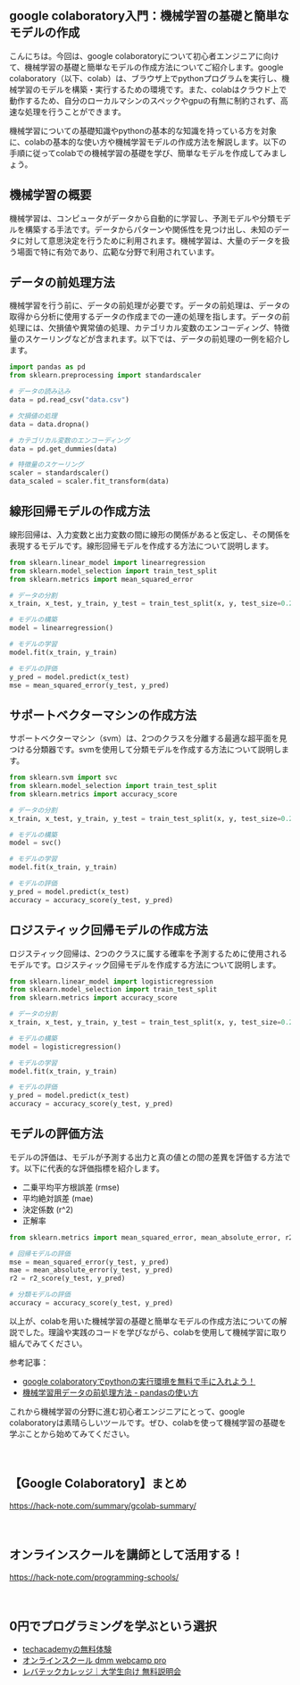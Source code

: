 <!--
title: 【google colaboratory】入門：機械学習の基礎と簡単なモデルの作成
tags: google,colaboratory,python
id: 
private: false
-->

## google colaboratory入門：機械学習の基礎と簡単なモデルの作成

こんにちは。今回は、google colaboratoryについて初心者エンジニアに向けて、機械学習の基礎と簡単なモデルの作成方法についてご紹介します。google colaboratory（以下、colab）は、ブラウザ上でpythonプログラムを実行し、機械学習のモデルを構築・実行するための環境です。また、colabはクラウド上で動作するため、自分のローカルマシンのスペックやgpuの有無に制約されず、高速な処理を行うことができます。

機械学習についての基礎知識やpythonの基本的な知識を持っている方を対象に、colabの基本的な使い方や機械学習モデルの作成方法を解説します。以下の手順に従ってcolabでの機械学習の基礎を学び、簡単なモデルを作成してみましょう。

## 機械学習の概要
機械学習は、コンピュータがデータから自動的に学習し、予測モデルや分類モデルを構築する手法です。データからパターンや関係性を見つけ出し、未知のデータに対して意思決定を行うために利用されます。機械学習は、大量のデータを扱う場面で特に有効であり、広範な分野で利用されています。

## データの前処理方法
機械学習を行う前に、データの前処理が必要です。データの前処理は、データの取得から分析に使用するデータの作成までの一連の処理を指します。データの前処理には、欠損値や異常値の処理、カテゴリカル変数のエンコーディング、特徴量のスケーリングなどが含まれます。以下では、データの前処理の一例を紹介します。

```python
import pandas as pd
from sklearn.preprocessing import standardscaler

# データの読み込み
data = pd.read_csv("data.csv")

# 欠損値の処理
data = data.dropna()

# カテゴリカル変数のエンコーディング
data = pd.get_dummies(data)

# 特徴量のスケーリング
scaler = standardscaler()
data_scaled = scaler.fit_transform(data)
```

## 線形回帰モデルの作成方法
線形回帰は、入力変数と出力変数の間に線形の関係があると仮定し、その関係を表現するモデルです。線形回帰モデルを作成する方法について説明します。

```python
from sklearn.linear_model import linearregression
from sklearn.model_selection import train_test_split
from sklearn.metrics import mean_squared_error

# データの分割
x_train, x_test, y_train, y_test = train_test_split(x, y, test_size=0.2, random_state=0)

# モデルの構築
model = linearregression()

# モデルの学習
model.fit(x_train, y_train)

# モデルの評価
y_pred = model.predict(x_test)
mse = mean_squared_error(y_test, y_pred)
```

## サポートベクターマシンの作成方法
サポートベクターマシン（svm）は、2つのクラスを分離する最適な超平面を見つける分類器です。svmを使用して分類モデルを作成する方法について説明します。

```python
from sklearn.svm import svc
from sklearn.model_selection import train_test_split
from sklearn.metrics import accuracy_score

# データの分割
x_train, x_test, y_train, y_test = train_test_split(x, y, test_size=0.2, random_state=0)

# モデルの構築
model = svc()

# モデルの学習
model.fit(x_train, y_train)

# モデルの評価
y_pred = model.predict(x_test)
accuracy = accuracy_score(y_test, y_pred)
```

## ロジスティック回帰モデルの作成方法
ロジスティック回帰は、2つのクラスに属する確率を予測するために使用されるモデルです。ロジスティック回帰モデルを作成する方法について説明します。

```python
from sklearn.linear_model import logisticregression
from sklearn.model_selection import train_test_split
from sklearn.metrics import accuracy_score

# データの分割
x_train, x_test, y_train, y_test = train_test_split(x, y, test_size=0.2, random_state=0)

# モデルの構築
model = logisticregression()

# モデルの学習
model.fit(x_train, y_train)

# モデルの評価
y_pred = model.predict(x_test)
accuracy = accuracy_score(y_test, y_pred)
```

## モデルの評価方法
モデルの評価は、モデルが予測する出力と真の値との間の差異を評価する方法です。以下に代表的な評価指標を紹介します。

- 二乗平均平方根誤差 (rmse)
- 平均絶対誤差 (mae)
- 決定係数 (r^2)
- 正解率

```python
from sklearn.metrics import mean_squared_error, mean_absolute_error, r2_score, accuracy_score

# 回帰モデルの評価
mse = mean_squared_error(y_test, y_pred)
mae = mean_absolute_error(y_test, y_pred)
r2 = r2_score(y_test, y_pred)

# 分類モデルの評価
accuracy = accuracy_score(y_test, y_pred)
```

以上が、colabを用いた機械学習の基礎と簡単なモデルの作成方法についての解説でした。理論や実践のコードを学びながら、colabを使用して機械学習に取り組んでみてください。

参考記事：
- [google colaboratoryでpythonの実行環境を無料で手に入れよう！](https://ai-inter1.com/ai/python_jupyter_notebooks/google_colaboratory/)
- [機械学習用データの前処理方法 - pandasの使い方](https://www.codexa.net/pandas-introduction/)

これから機械学習の分野に進む初心者エンジニアにとって、google colaboratoryは素晴らしいツールです。ぜひ、colabを使って機械学習の基礎を学ぶことから始めてみてください。

　

## 【Google Colaboratory】まとめ
https://hack-note.com/summary/gcolab-summary/

　

## オンラインスクールを講師として活用する！
https://hack-note.com/programming-schools/

　

## 0円でプログラミングを学ぶという選択
- [techacademyの無料体験](//af.moshimo.com/af/c/click?a_id=2612475&amp;p_id=1555&amp;pc_id=2816&amp;pl_id=22706&amp;url=https%3a%2f%2ftechacademy.jp%2fhtmlcss-trial%3futm_source%3dmoshimo%26utm_medium%3daffiliate%26utm_campaign%3dtextad)
- [オンラインスクール dmm webcamp pro](//af.moshimo.com/af/c/click?a_id=2612482&amp;p_id=1363&amp;pc_id=2297&amp;pl_id=39999&amp;guid=on)
- [レバテックカレッジ｜大学生向け 無料説明会](//af.moshimo.com/af/c/click?a_id=4071793&p_id=3198&pc_id=7488&pl_id=41848)

